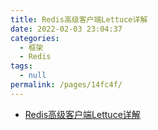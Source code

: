 ```yaml
---
title: Redis高级客户端Lettuce详解
date: 2022-02-03 23:04:37
categories: 
  - 框架
  - Redis
tags: 
  - null
permalink: /pages/14fc4f/
---
```

- [Redis高级客户端Lettuce详解](https://www.cnblogs.com/throwable/p/11601538.html)


